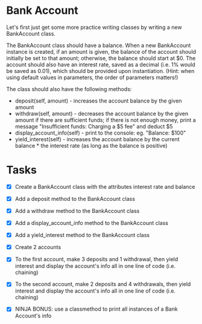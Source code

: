 # Bank Account

Let's first just get some more practice writing classes by writing a new BankAccount class.

The BankAccount class should have a balance. When a new BankAccount instance is created, if an amount is given, the balance of the account should initially be set to that amount; otherwise, the balance should start at $0. The account should also have an interest rate, saved as a decimal (i.e. 1% would be saved as 0.01), which should be provided upon instantiation. (Hint: when using default values in parameters, the order of parameters matters!)

The class should also have the following methods:

- deposit(self, amount) - increases the account balance by the given amount
- withdraw(self, amount) - decreases the account balance by the given amount if there are sufficient funds; if there is not enough money, print a message "Insufficient funds: Charging a $5 fee" and deduct $5
- display_account_info(self) - print to the console: eg. "Balance: $100"
- yield_interest(self) - increases the account balance by the current balance * the interest rate (as long as the balance is positive)

# Tasks

- [x] Create a BankAccount class with the attributes interest rate and balance

- [x] Add a deposit method to the BankAccount class

- [x] Add a withdraw method to the BankAccount class

- [x] Add a display_account_info method to the BankAccount class

- [x] Add a yield_interest method to the BankAccount class

- [x] Create 2 accounts

- [x] To the first account, make 3 deposits and 1 withdrawal, then yield interest and display the account's info all in one line of code (i.e. chaining)

- [x] To the second account, make 2 deposits and 4 withdrawals, then yield interest and display the account's info all in one line of code (i.e. chaining)

- [x] NINJA BONUS: use a classmethod to print all instances of a Bank Account's info
